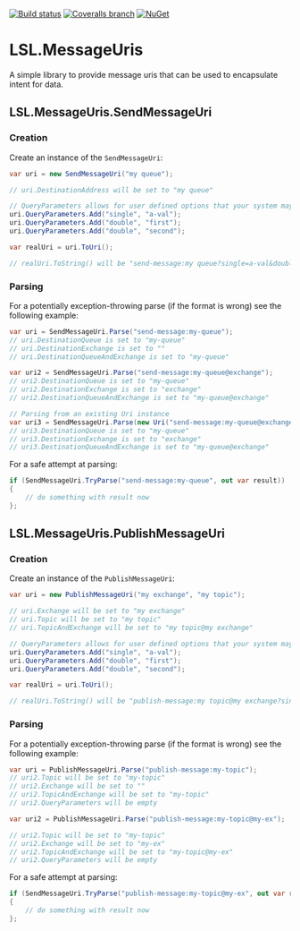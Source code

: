 [![Build status](https://img.shields.io/appveyor/ci/alunacjones/lsl-messageuris.svg)](https://ci.appveyor.com/project/alunacjones/lsl-messageuris)
[![Coveralls branch](https://img.shields.io/coverallsCoverage/github/alunacjones/LSL.MessageUris)](https://coveralls.io/github/alunacjones/LSL.MessageUris)
[![NuGet](https://img.shields.io/nuget/v/LSL.MessageUris.svg)](https://www.nuget.org/packages/LSL.MessageUris/)

# LSL.MessageUris

A simple library to provide message uris that can be used to encapsulate intent for data.

## LSL.MessageUris.SendMessageUri

### Creation

Create an instance of the `SendMessageUri`:

```csharp
var uri = new SendMessageUri("my queue");

// uri.DestinationAddress will be set to "my queue"

// QueryParameters allows for user defined options that your system may interpret for further context
uri.QueryParameters.Add("single", "a-val");
uri.QueryParameters.Add("double", "first");
uri.QueryParameters.Add("double", "second");

var realUri = uri.ToUri();

// realUri.ToString() will be "send-message:my queue?single=a-val&double=first&double=second"
```

### Parsing

For a potentially exception-throwing parse (if the format is wrong) see the following example:

```csharp
var uri = SendMessageUri.Parse("send-message:my-queue");
// uri.DestinationQueue is set to "my-queue"
// uri.DestinationExchange is set to ""
// uri.DestinationQueueAndExchange is set to "my-queue"

var uri2 = SendMessageUri.Parse("send-message:my-queue@exchange");
// uri2.DestinationQueue is set to "my-queue"
// uri2.DestinationExchange is set to "exchange"
// uri2.DestinationQueueAndExchange is set to "my-queue@exchange"

// Parsing from an existing Uri instance
var uri3 = SendMessageUri.Parse(new Uri("send-message:my-queue@exchange"));
// uri3.DestinationQueue is set to "my-queue"
// uri3.DestinationExchange is set to "exchange"
// uri3.DestinationQueueAndExchange is set to "my-queue@exchange"

```

For a safe attempt at parsing:

```csharp
if (SendMessageUri.TryParse("send-message:my-queue", out var result))
{
    // do something with result now
};
```

## LSL.MessageUris.PublishMessageUri

### Creation

Create an instance of the `PublishMessageUri`:

```csharp
var uri = new PublishMessageUri("my exchange", "my topic");

// uri.Exchange will be set to "my exchange"
// uri.Topic will be set to "my topic"
// uri.TopicAndExchange will be set to "my topic@my exchange"

// QueryParameters allows for user defined options that your system may interpret for further context
uri.QueryParameters.Add("single", "a-val");
uri.QueryParameters.Add("double", "first");
uri.QueryParameters.Add("double", "second");

var realUri = uri.ToUri();

// realUri.ToString() will be "publish-message:my topic@my exchange?single=a-val&double=first&double=second"
```

### Parsing

For a potentially exception-throwing parse (if the format is wrong) see the following example:

```csharp
var uri = PublishMessageUri.Parse("publish-message:my-topic");
// uri2.Topic will be set to "my-topic"
// uri2.Exchange will be set to ""
// uri2.TopicAndExchange will be set to "my-topic"
// uri2.QueryParameters will be empty

var uri2 = PublishMessageUri.Parse("publish-message:my-topic@my-ex");

// uri2.Topic will be set to "my-topic"
// uri2.Exchange will be set to "my-ex"
// uri2.TopicAndExchange will be set to "my-topic@my-ex"
// uri2.QueryParameters will be empty
```

For a safe attempt at parsing:

```csharp
if (SendMessageUri.TryParse("publish-message:my-topic@my-ex", out var result))
{
    // do something with result now
};
```

